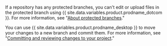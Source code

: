 If a repository has any protected branches, you can't edit or upload files in the protected branch using {{ site.data.variables.product.prodname_dotcom }}. For more information, see "[About protected branches](/articles/about-protected-branches)."

You can use {{ site.data.variables.product.prodname_desktop }} to move your changes to a new branch and commit them. For more information, see "[Committing and reviewing changes to your project](/desktop/contributing-to-projects/committing-and-reviewing-changes-to-your-project)."
